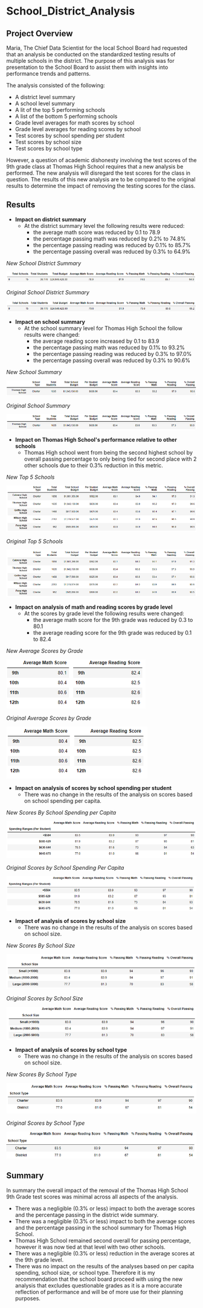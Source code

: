 # School_District_Analysis
## Project Overview
Maria, The Chief Data Scientist for the local School Board had requested that an analysis be conducted on the standardized testing results of multiple schools in the district. The purpose of this analysis was for presentation to the School Board to assist them with insights into performance trends and patterns. 

The analysis consisted of the following:
- A district level summary
- A school level summary
- A lit of the top 5 performing schools
- A list of the bottom 5 performing schools
- Grade level averages for math scores by school
- Grade level averages for reading scores by school
- Test scores by school spending per student
- Test scores by school size
- Test scores by school type
     
However, a question of academic dishonesty involving the test scores of the 9th grade class at Thomas High School requires that a new analysis be performed. The new analysis will disregard the test scores for the class in question. The results of this new analysis are to be compared to the original results to determine the impact of removing the testing scores for the class.

## Results

- **Impact on district summary**
     - At the district summary level the following results were reduced:
          - the average math score was reduced by 0.1 to 78.9 
          - the percentage passing math was reduced by 0.2% to 74.8% 
          - the percentage passing reading was reduced by 0.1% to 85.7%
          - the percentage passing overall was reduced by 0.3% to 64.9%

*New School District Summary*
     
![New District Summary](./Resources/new_district_summary.png)

*Original School District Summary*
     
![Original District Summary](./Resources/original_district_summary.png)

- **Impact on school summary**
     - At the school summary level for Thomas High School the follow results were changed:
          - the average reading score increased by 0.1 to 83.9
          - the percentage passing math was reduced by 0.1% to 93.2% 
          - the percentage passing reading was reduced by 0.3% to 97.0%
          - the percentage passing overall was reduced by 0.3% to 90.6% 

*New School Summary*

![New School Summary](./Resources/new_THS_school_summary.png)

*Original School Summary*

![Original School Summary](./Resources/original_THS_school_summary.png)

- **Impact on Thomas High School's performance relative to other schools**
     - Thomas High school went from being the second highest school by overall passing percentage to only being tied for second place with 2 other schools due to their 0.3% reduction in this metric.

*New Top 5 Schools*

![New Top 5 Schools](./Resources/new_top_five_schools.png)

*Original Top 5 Schools*

![Original Top 5 Schools](./Resources/original_top_five_schools.png)

- **Impact on analysis of math and reading scores by grade level**
     - At the scores by grade level the following results were changed:
          - the average math score for the 9th grade was reduced by 0.3 to 80.1
          - the average reading score for the 9th grade was reduced by 0.1 to 82.4

*New Average Scores by Grade*

![New Average Scores by Grade](./Resources/new_average_scores_by_grade.png)

*Original Average Scores by Grade*

![Original Average Scores by Grade](./Resources/original_average_scores_by_grade.png)

- **Impact on analysis of scores by school spending per student**
     - There was no change in the results of the analysis on scores based on school spending per capita.
     
*New Scores By School Spending per Capita*

![New Scores By School Spending per Capita](./Resources/new_scores_by_school_spending.png)

*Original Scores by School Spending Per Capita*

![Original Scores By School Spending per Capita](./Resources/original_scores_by_school_spending.png)


- **Impact of analysis of scores by school size**
     - There was no change in the results of the analysis on scores based on school size.

*New Scores By School Size*

![New Scores By School Size](./Resources/new_scores_by_school_size.png)

*Original Scores by School Size*

![Original Scores By School Size](./Resources/original_scores_by_school_size.png)

- **Impact of analysis of scores by school type**
     - There was no change in the results of the analysis on scores based on school size.

*New Scores By School Type*

![New Scores By School Type](./Resources/new_scores_by_school_type.png)

*Original Scores by School Type*

![Original Scores By School Type](./Resources/original_scores_by_school_type.png)

## Summary

In summary the overall impact of the removal of the Thomas High School 9th Grade test scores was minimal across all aspects of the analysis. 
- There was a negligible (0.3% or less) impact to both the average scores and the percentage passing in the district wide summary. 
- There was a negligible (0.3% or less) impact to both the average scores and the percentage passing in the school summary for Thomas High School. 
- Thomas High School remained second overall for passing percentage, however it was now tied at that level with two other schools. 
- There was a negligible (0.3% or less) reduction in the average scores at the 9th grade level. 
- There was no impact on the results of the analyses based on per capita spending, school size, or school type.
Therefore it is my recommendation that the school board proceed with using the new analysis that excludes questionable grades as it is a more accurate reflection of performance and will be of more use for their planning purposes. 
